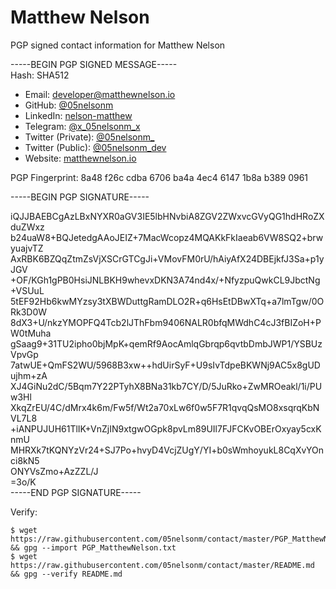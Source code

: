 Matthew Nelson
===

PGP signed contact information for Matthew Nelson

-----BEGIN PGP SIGNED MESSAGE-----  
Hash: SHA512

 * Email: [developer@matthewnelson.io](mailto:developer@matthewnelson.io)
 * GitHub: [@05nelsonm](https://github.com/05nelsonm)
 * LinkedIn: [nelson-matthew](https://linkedin.com/in/nelson-matthew)
 * Telegram: [@x_05nelsonm_x](https://t.me/x_05nelsonm_x)
 * Twitter (Private): [@05nelsonm_](https://twitter.com/05nelsonm_)
 * Twitter (Public): [@05nelsonm_dev](https://twitter.com/05nelsonm_dev)
 * Website: [matthewnelson.io](https://matthewnelson.io)

PGP Fingerprint: 8a48 f26c cdba 6706 ba4a 4ec4 6147 1b8a b389 0961

-----BEGIN PGP SIGNATURE-----  

iQJJBAEBCgAzLBxNYXR0aGV3IE5lbHNvbiA8ZGV2ZWxvcGVyQG1hdHRoZXduZWxz  
b24uaW8+BQJetedgAAoJEIZ+7MacWcopz4MQAKkFkIaeab6VW8SQ2+brwyuajvTZ  
AxRBK6BZQqZtmZsVjXSCrGTCgJi+VMovFM0rU/hAiyAfX24DBEjkfJ3Sa+p1yJGV  
+OF/KGh1gPB0HsiJNLBKH9whevxDKN3A74nd4x/+NfyzpuQwkCL9JbctNg+VSUuL  
5tEF92Hb6kwMYzsy3tXBWDuttgRamDLO2R+q6HsEtDBwXTq+a7lmTgw/0ORk3D0W  
8dX3+U/nkzYMOPFQ4Tcb2lJThFbm9406NALR0bfqMWdhC4cJ3fBIZoH+PW0tMuha  
gSaag9+31TU2ipho0bjMpK+qemRf9AocAmlqGbrqp6qvtbDmbJWP1/YSBUzVpvGp  
7atwUE+QmFS2WU/5968B3xw++hdUirSyF+U9sIvTdpeBKWNj9AC5x8gUDujhm+zA  
XJ4GiNu2dC/5Bqm7Y22PTyhX8BNa31kb7CY/D/5JuRko+ZwMROeakl/1i/PUw3Hl  
XkqZrEU/4C/dMrx4k6m/Fw5f/Wt2a70xLw6f0w5F7R1qvqQsMO8xsqrqKbNVL7L8  
+iANPUJUH61TlIK+VnZjIN9xtgwOGpk8pvLm89UIl7FJFCKvOBErOxyay5cxKnmU  
MHRXk7tKQNYzVr24+SJ7Po+hvyD4VcjZUgY/YI+b0sWmhoyukL8CqXvYOnci8kN5  
ONYVsZmo+AzZZL/J  
=3o/K  
-----END PGP SIGNATURE-----  
  

Verify:
```
$ wget https://raw.githubusercontent.com/05nelsonm/contact/master/PGP_MatthewNelson.txt && gpg --import PGP_MatthewNelson.txt
$ wget https://raw.githubusercontent.com/05nelsonm/contact/master/README.md && gpg --verify README.md
```

